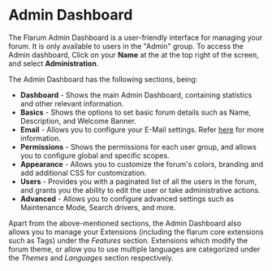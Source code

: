 # Admin Dashboard

The Flarum Admin Dashboard is a user-friendly interface for managing your forum.
It is only available to users in the "Admin" group.
To access the Admin dashboard, Click on your **Name** at the at the top right of the screen, and select **Administration**.

The Admin Dashboard has the following sections, being:
- **Dashboard** - Shows the main Admin Dashboard, containing statistics and other relevant information.
- **Basics** - Shows the options to set basic forum details such as Name, Description, and Welcome Banner.
- **Email** - Allows you to configure your E-Mail settings. Refer [here](https://docs.flarum.org/mail) for more information.
- **Permissions** - Shows the permissions for each user group, and allows you to configure global and specific scopes.
- **Appearance** - Allows you to customize the forum's colors, branding and add additional CSS for customization.
- **Users** - Provides you with a paginated list of all the users in the forum, and grants you the ability to edit the user or take administrative actions.
- **Advanced** - Allows you to configure advanced settings such as Maintenance Mode, Search drivers, and more.

Apart from the above-mentioned sections, the Admin Dashboard also allows you to manage your Extensions (including the flarum core extensions such as Tags) under the _Features_ section. Extensions which modify the forum theme, or allow you to use multiple languages are categorized under the _Themes_ and _Languages_ section respectively.
